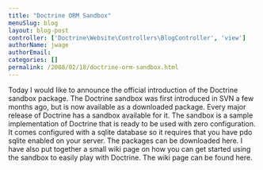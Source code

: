 ```yaml
---
title: "Doctrine ORM Sandbox"
menuSlug: blog
layout: blog-post
controller: ['Doctrine\Website\Controllers\BlogController', 'view']
authorName: jwage
authorEmail:
categories: []
permalink: /2008/02/18/doctrine-orm-sandbox.html
---
```

Today I would like to announce the official introduction of the Doctrine
sandbox package. The Doctrine sandbox was first introduced in SVN a few
months ago, but is now available as a downloaded package. Every major
release of Doctrine has a sandbox available for it. The sandbox is a
sample implementation of Doctrine that is ready to be used with zero
configuration. It comes configured with a sqlite database so it requires
that you have pdo sqlite enabled on your server. The packages can be
downloaded here. I have also put together a small wiki page on how you
can get started using the sandbox to easily play with Doctrine. The wiki
page can be found here.
